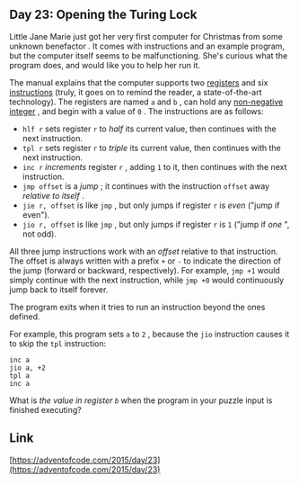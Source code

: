 ## Day 23: Opening the Turing Lock

Little Jane Marie just got her very first computer for Christmas from some unknown benefactor . It comes with instructions and an example program, but the computer itself seems to be malfunctioning. She's curious what the program does, and would like you to help her run it.

The manual explains that the computer supports two [registers](https://en.wikipedia.org/wiki/Processor_register) and six [instructions](https://en.wikipedia.org/wiki/Instruction_set) (truly, it goes on to remind the reader, a state-of-the-art technology). The registers are named `a` and `b` , can hold any [non-negative integer](https://en.wikipedia.org/wiki/Natural_number) , and begin with a value of `0` . The instructions are as follows:

- `hlf r` sets register `r` to _half_ its current value, then continues with the next instruction.
- `tpl r` sets register `r` to _triple_ its current value, then continues with the next instruction.
- `inc r` _increments_ register `r` , adding `1` to it, then continues with the next instruction.
- `jmp offset` is a _jump_ ; it continues with the instruction `offset` away _relative to itself_ .
- `jie r, offset` is like `jmp` , but only jumps if register `r` is _even_ ("jump if even").
- `jio r, offset` is like `jmp` , but only jumps if register `r` is `1` ("jump if _one_ ", not odd).

All three jump instructions work with an _offset_ relative to that instruction. The offset is always written with a prefix `+` or `-` to indicate the direction of the jump (forward or backward, respectively). For example, `jmp +1` would simply continue with the next instruction, while `jmp +0` would continuously jump back to itself forever.

The program exits when it tries to run an instruction beyond the ones defined.

For example, this program sets `a` to `2` , because the `jio` instruction causes it to skip the `tpl` instruction:

```
inc a
jio a, +2
tpl a
inc a
```

What is _the value in register `b`_ when the program in your puzzle input is finished executing?

## Link

[https://adventofcode.com/2015/day/23](https://adventofcode.com/2015/day/23)
